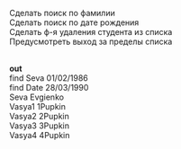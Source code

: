 Сделать поиск по фамилии<br>
Сделать поиск по дате рождения<br>
Сделать ф-я удаления студента из списка<br>
Предусмотреть выход за пределы списка<br><br>




<b>out</b><br>
find Seva 01/02/1986<br>
find Date 28/03/1990<br>
Seva Evgienko<br>
Vasya1 1Pupkin<br>
Vasya2 2Pupkin<br>
Vasya3 3Pupkin<br>
Vasya4 4Pupkin<br>
